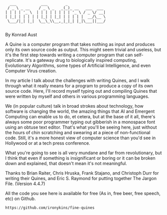 ```

  ___           ___        _                 
 / _ \ _ __    / _ \ _   _(_)_ __   ___  ___ 
| | | | '_ \  | | | | | | | | '_ \ / _ \/ __|
| |_| | | | | | |_| | |_| | | | | |  __/\__ \
 \___/|_| |_|  \__\_\\__,_|_|_| |_|\___||___/
                                             
```
By Konrad Aust

A Quine is a computer program that takes nothing as input and produces only its
own source code as output. This might seem trivial and useless, but it's the
first step towards writing a computer program that can self-replicate. It's a
gateway drug to biologically inspired computing, Evolutionary Algorithms, some
types of Artificial Intelligence, and even Computer Virus creation.

In my article I talk about the challenges with writing Quines, and I walk
through what it really means for a program to produce a copy of its own source
code. Here, I'll record myself typing out and compiling Quines that were written
by myself and others in various programming languages.

We (in popular culture) talk in broad strokes about technology, how software is
changing the world, the amazing things that AI and Emergent Computing can enable
us to do, et cetera, but at the base of it all, there's always some poor
programmer typing out gibberish in a monospace font using an obtuse text editor.
That's what you'll be seeing here, just without the hours of chin scratching and
swearing at a piece of non-functional code. Still, it's a more honest view of
computer science than you'd see in Hollywood or at a tech press conference.

What you're going to see is all very mundane and far from revolutionary, but I
think that even if something is insignificant or boring or it can be broken down
and explained, that doesn't mean it's not meaningful.

Thanks to Brian Raiter, Chris Hruska, Frank Stajano, and Christoph Durr for
writing their Quines, and Eric S. Raymond for putting together The Jargon File.
(Version 4.4.7)

All the code you see here is available for free (As in, free beer, free speech,
etc) on Github.

`https://github.com/ironykins/fine-quines`
